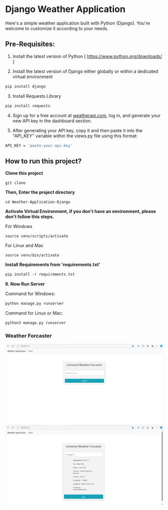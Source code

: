 # Django Weather Application

Here's a simple weather application built with Python (Django). You're welcome to customize it according to your needs.


## Pre-Requisites:

1. Install the latest version of Python [ https://www.python.org/downloads/ ]

2. Install the latest version of Django either globally or within a dedicated virtual environment
```bash
pip install django
```

3. Install Requests Library
```bash
pip install requests
```

4. Sign up for a free account at [weatherapi.com](https://www.weatherapi.com/), log in, and generate your new API key in the dashboard section.

5. After generating your API key, copy it and then paste it into the "API_KEY" variable within the views.py file using this format:
```bash
API_KEY = 'paste-your-api-key'
```

## How to run this project?

**Clone this project**
```
git clone
```

**Then, Enter the project directory**
```
cd Weather-Application-Django
```

**Activate Virtual Environment, if you don't have an environment, please don't follow this steps.**

For Windows
```
source venv/scripts/activate
```

For Linux and Mac
```
source venv/bin/activate
```

**Install Requirements from 'requirements.txt'**
```python
pip install -r requirements.txt
```

**6. Now Run Server**

Command for Windows:
```python
python manage.py runserver
```

Command for Linux or Mac:
```python
python3 manage.py runserver
```
### Weather Forcaster

![Weather Forcaster](image.png)
![Output](image-1.png)
